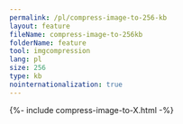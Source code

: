 ```yaml
---
permalink: /pl/compress-image-to-256-kb
layout: feature
fileName: compress-image-to-256kb
folderName: feature
tool: imgcompression
lang: pl
size: 256
type: kb
nointernationalization: true
---
```

{%- include compress-image-to-X.html -%}
      